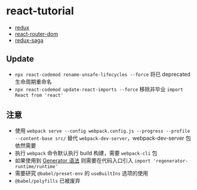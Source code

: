 # react-tutorial

- [redux](./REDUX.md)
- [react-router-dom]()
- [redux-saga]()

## Update

- `npx react-codemod rename-unsafe-lifecycles --force` 将已 deprecated 生命周期重命名
- `npx react-codemod update-react-imports --force` 移除非毕业 `import React from 'react'`

## 注意
- 使用 `webpack serve --config webpack.config.js --progress --profile --content-base src/` 替代 `webpack-dev-server`，webpack-dev-server 包依然需要
- 执行 `webpack` 命令默认执行 build 构建，需要 `webpack-cli` 包
- 如果使用到 [Generator 语法](https://developer.mozilla.org/zh-CN/docs/Web/JavaScript/Reference/Global_Objects/Generator) 则需要在代码入口引入 `import 'regenerator-runtime/runtime'`
- 需要研究 `@babel/preset-env` 的 `useBuiltIns` 选项的使用
- `@babel/polyfills` 已被废弃